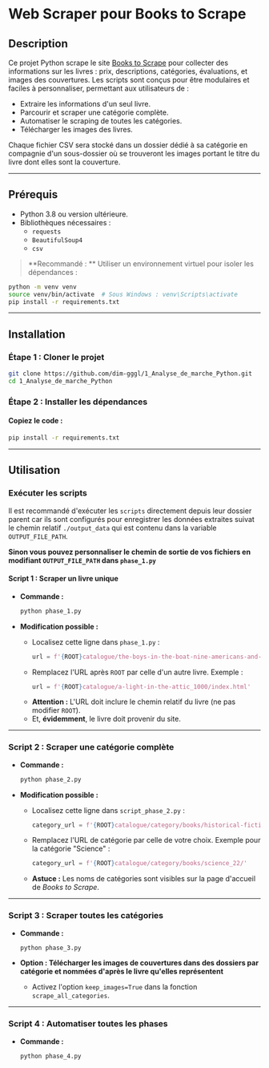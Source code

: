 # Web Scraper pour Books to Scrape

## **Description**
Ce projet Python scrape le site [Books to Scrape](http://books.toscrape.com/) pour collecter des informations sur les livres : prix, descriptions, catégories, évaluations, et images des couvertures. Les scripts sont conçus pour être modulaires et faciles à personnaliser, permettant aux utilisateurs de :
- Extraire les informations d'un seul livre.
- Parcourir et scraper une catégorie complète.
- Automatiser le scraping de toutes les catégories.
- Télécharger les images des livres.

Chaque fichier CSV sera stocké dans un dossier dédié à sa catégorie en compagnie d'un sous-dossier où se trouveront les images portant le titre du livre dont elles sont la couverture.

---

## **Prérequis**
- Python 3.8 ou version ultérieure.
- Bibliothèques nécessaires :
  - `requests`
  - `BeautifulSoup4`
  - `csv`

> **Recommandé :
>** Utiliser un environnement virtuel pour isoler les dépendances :
```bash
python -m venv venv
source venv/bin/activate  # Sous Windows : venv\Scripts\activate
pip install -r requirements.txt
```
---

## Installation

### **Étape 1 : Cloner le projet**
```bash
git clone https://github.com/dim-gggl/1_Analyse_de_marche_Python.git
cd 1_Analyse_de_marche_Python
```

### **Étape 2 : Installer les dépendances**

#### **Copiez le code :**
```bash
pip install -r requirements.txt
```

---

## Utilisation

### **Exécuter les scripts**

Il est recommandé d'exécuter les `scripts` directement depuis leur dossier parent car ils sont configurés pour enregistrer les données extraites suivat le chemin relatif `./output_data`
qui est contenu dans la variable `OUTPUT_FILE_PATH`.

**Sinon vous pouvez personnaliser le chemin de sortie de vos fichiers en modifiant ``OUTPUT_FILE_PATH`` dans `phase_1.py`**
#### **Script 1 : Scraper un livre unique**
- **Commande :**
    ```bash
    python phase_1.py
    ```

- **Modification possible :**
    - Localisez cette ligne dans `phase_1.py` :
        ```python
        url = f'{ROOT}catalogue/the-boys-in-the-boat-nine-americans-and-their-epic-quest-for-gold-at-the-1936-berlin-olympics_992/index.html'
        ```
    - Remplacez l'URL après `ROOT` par celle d'un autre livre. Exemple :
        ```python
        url = f'{ROOT}catalogue/a-light-in-the-attic_1000/index.html'
        ```
    - **Attention :** L'URL doit inclure le chemin relatif du livre (ne pas modifier `ROOT`). 
    - Et, **évidemment**, le livre doit provenir du site.

---

### **Script 2 : Scraper une catégorie complète**
- **Commande :**
    ```bash
    python phase_2.py
    ```

- **Modification possible :**
    - Localisez cette ligne dans `script_phase_2.py` :
        ```python
        category_url = f'{ROOT}catalogue/category/books/historical-fiction_4/'
        ```
    - Remplacez l'URL de catégorie par celle de votre choix. Exemple pour la catégorie "Science" :
        ```python
        category_url = f'{ROOT}catalogue/category/books/science_22/'
        ```
    - **Astuce :** Les noms de catégories sont visibles sur la page d'accueil de *Books to Scrape*.

---

### **Script 3 : Scraper toutes les catégories**
- **Commande :**
    ```bash
    python phase_3.py
    ```

- **Option : Télécharger les images de couvertures dans des dossiers par catégorie et nommées d'après le livre qu'elles représentent**
    - Activez l'option `keep_images=True` dans la fonction `scrape_all_categories`.

---

### **Script 4 : Automatiser toutes les phases**
- **Commande :**
    ```bash
    python phase_4.py
    ```